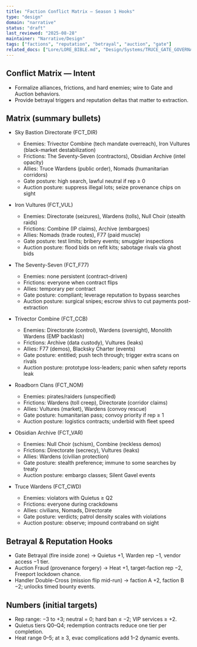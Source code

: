```yaml
---
title: "Faction Conflict Matrix — Season 1 Hooks"
type: "design"
domain: "narrative"
status: "draft"
last_reviewed: "2025-08-28"
maintainer: "Narrative/Design"
tags: ["factions", "reputation", "betrayal", "auction", "gate"]
related_docs: ["Lore/LORE_BIBLE.md", "Design/Systems/TRUCE_GATE_GOVERNANCE.md", "Design/Systems/BLACK_AUCTION_SYSTEM.md", "Design/Systems/QUIETUS_MARKS_AND_FAILURES.md"]
---
```


## Conflict Matrix — Intent

- Formalize alliances, frictions, and hard enemies; wire to Gate and Auction behaviors.
- Provide betrayal triggers and reputation deltas that matter to extraction.

## Matrix (summary bullets)

- Sky Bastion Directorate (FCT_DIR)
  - Enemies: Trivector Combine (tech mandate overreach), Iron Vultures (black-market destabilization)
  - Frictions: The Seventy-Seven (contractors), Obsidian Archive (intel opacity)
  - Allies: Truce Wardens (public order), Nomads (humanitarian corridors)
  - Gate posture: high search, lawful neutral if rep ≥ 0
  - Auction posture: suppress illegal lots; seize provenance chips on sight

- Iron Vultures (FCT_VUL)
  - Enemies: Directorate (seizures), Wardens (tolls), Null Choir (stealth raids)
  - Frictions: Combine (IP claims), Archive (embargoes)
  - Allies: Nomads (trade routes), F77 (paid muscle)
  - Gate posture: test limits; bribery events; smuggler inspections
  - Auction posture: flood bids on refit kits; sabotage rivals via ghost bids

- The Seventy-Seven (FCT_F77)
  - Enemies: none persistent (contract-driven)
  - Frictions: everyone when contract flips
  - Allies: temporary per contract
  - Gate posture: compliant; leverage reputation to bypass searches
  - Auction posture: surgical snipes; escrow shivs to cut payments post-extraction

- Trivector Combine (FCT_CCB)
  - Enemies: Directorate (control), Wardens (oversight), Monolith Wardens (EMP backlash)
  - Frictions: Archive (data custody), Vultures (leaks)
  - Allies: F77 (demos), Blacksky Charter (events)
  - Gate posture: entitled; push tech through; trigger extra scans on rivals
  - Auction posture: prototype loss-leaders; panic when safety reports leak

- Roadborn Clans (FCT_NOM)
  - Enemies: pirates/raiders (unspecified)
  - Frictions: Wardens (toll creep), Directorate (corridor claims)
  - Allies: Vultures (market), Wardens (convoy rescue)
  - Gate posture: humanitarian pass; convoy priority if rep ≥ 1
  - Auction posture: logistics contracts; underbid with fleet speed

- Obsidian Archive (FCT_VAR)
  - Enemies: Null Choir (schism), Combine (reckless demos)
  - Frictions: Directorate (secrecy), Vultures (leaks)
  - Allies: Wardens (civilian protection)
  - Gate posture: stealth preference; immune to some searches by treaty
  - Auction posture: embargo classes; Silent Gavel events

- Truce Wardens (FCT_CWD)
  - Enemies: violators with Quietus ≥ Q2
  - Frictions: everyone during crackdowns
  - Allies: civilians, Nomads, Directorate
  - Gate posture: verdicts; patrol density scales with violations
  - Auction posture: observe; impound contraband on sight

## Betrayal & Reputation Hooks

- Gate Betrayal (fire inside zone) → Quietus +1, Warden rep −1, vendor access −1 tier.
- Auction Fraud (provenance forgery) → Heat +1, target-faction rep −2, Freeport lockdown chance.
- Handler Double-Cross (mission flip mid-run) → faction A +2, faction B −2; unlocks timed bounty events.

## Numbers (initial targets)

- Rep range: −3 to +3; neutral = 0; hard ban ≤ −2; VIP services ≥ +2.
- Quietus tiers Q0–Q4; redemption contracts reduce one tier per completion.
- Heat range 0–5; at ≥ 3, evac complications add 1–2 dynamic events.

